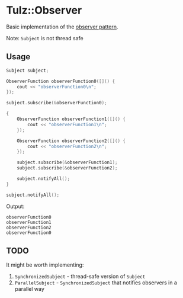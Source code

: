 # Tulz::Observer

Basic implementation of the [observer pattern](https://en.wikipedia.org/wiki/Observer_pattern).

Note: `Subject` is not thread safe

## Usage

```c++
Subject subject;

ObserverFunction observerFunction0([]() {
    cout << "observerFunction0\n";
});

subject.subscribe(&observerFunction0);

{
    ObserverFunction observerFunction1([]() {
        cout << "observerFunction1\n";
    });

    ObserverFunction observerFunction2([]() {
        cout << "observerFunction2\n";
    });

    subject.subscribe(&observerFunction1);
    subject.subscribe(&observerFunction2);

    subject.notifyAll();
}

subject.notifyAll();
```

Output:

```
observerFunction0
observerFunction1
observerFunction2
observerFunction0
```

## TODO

It might be worth implementing:

1. `SynchronizedSubject` - thread-safe version of `Subject`
2. `ParallelSubject` - `SynchronizedSubject` that notifies observers in a parallel way
